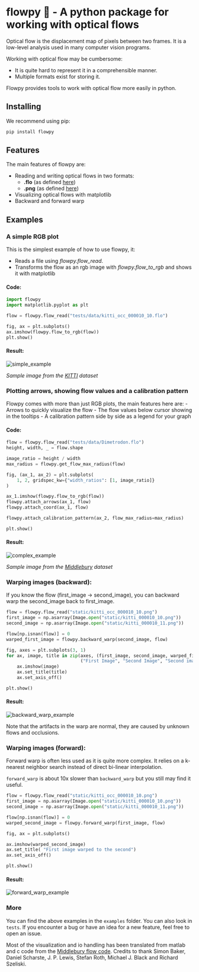# flowpy 💾 - A python package for working with optical flows

Optical flow is the displacement map of pixels between two frames. It is a low-level analysis used in many computer vision programs.

Working with optical flow may be cumbersome:
- It is quite hard to represent it in a comprehensible manner.
- Multiple formats exist for storing it.

Flowpy provides tools to work with optical flow more easily in python.

## Installing

We recommend using pip:
```bash
pip install flowpy
```

## Features

The main features of flowpy are:
- Reading and writing optical flows in two formats:
    - **.flo** (as defined [here](http://vision.middlebury.edu/flow/))
    - **.png** (as defined [here](http://www.cvlibs.net/datasets/kitti/eval_scene_flow.php?benchmark=flow))
- Visualizing optical flows with matplotlib
- Backward and forward warp

## Examples

### A simple RGB plot

This is the simplest example of how to use flowpy, it:
- Reads a file using *flowpy.flow_read*.
- Transforms the flow as an rgb image with *flowpy.flow_to_rgb* and shows it with matplotlib

#### Code:
```python
import flowpy
import matplotlib.pyplot as plt

flow = flowpy.flow_read("tests/data/kitti_occ_000010_10.flo")

fig, ax = plt.subplots()
ax.imshow(flowpy.flow_to_rgb(flow))
plt.show()
```

#### Result:
![simple_example]

*Sample image from the [KITTI](http://www.cvlibs.net/datasets/kitti/eval_scene_flow.php?benchmark=flow) dataset*

### Plotting arrows, showing flow values and a calibration pattern

Flowpy comes with more than just RGB plots, the main features here are:
    - Arrows to quickly visualize the flow
    - The flow values below cursor showing in the tooltips
    - A calibration pattern side by side as a legend for your graph

#### Code:
```python
flow = flowpy.flow_read("tests/data/Dimetrodon.flo")
height, width, _ = flow.shape

image_ratio = height / width
max_radius = flowpy.get_flow_max_radius(flow)

fig, (ax_1, ax_2) = plt.subplots(
    1, 2, gridspec_kw={"width_ratios": [1, image_ratio]}
)

ax_1.imshow(flowpy.flow_to_rgb(flow))
flowpy.attach_arrows(ax_1, flow)
flowpy.attach_coord(ax_1, flow)

flowpy.attach_calibration_pattern(ax_2, flow_max_radius=max_radius)

plt.show()
```

#### Result:
![complex_example]

*Sample image from the [Middlebury](http://vision.middlebury.edu/flow/data/) dataset*

### Warping images (backward):
If you know the flow (first_image -> second_image), you can backward warp the second_image back to first_image.

```python
flow = flowpy.flow_read("static/kitti_occ_000010_10.png")
first_image = np.asarray(Image.open("static/kitti_000010_10.png"))
second_image = np.asarray(Image.open("static/kitti_000010_11.png"))

flow[np.isnan(flow)] = 0
warped_first_image = flowpy.backward_warp(second_image, flow)

fig, axes = plt.subplots(3, 1)
for ax, image, title in zip(axes, (first_image, second_image, warped_first_image),
                            ("First Image", "Second Image", "Second image warped to first image")):
    ax.imshow(image)
    ax.set_title(title)
    ax.set_axis_off()

plt.show()
```

#### Result:
![backward_warp_example]

Note that the artifacts in the warp are normal, they are caused by unknown flows and occlusions.

### Warping images (forward):

Forward warp is often less used as it is quite more complex. It relies on a k-nearest neighbor search instead of direct bi-linear interpolation.

`forward_warp` is about 10x slower than `backward_warp` but you still may find it useful.

```python
flow = flowpy.flow_read("static/kitti_occ_000010_10.png")
first_image = np.asarray(Image.open("static/kitti_000010_10.png"))
second_image = np.asarray(Image.open("static/kitti_000010_11.png"))

flow[np.isnan(flow)] = 0
warped_second_image = flowpy.forward_warp(first_image, flow)

fig, ax = plt.subplots()

ax.imshow(warped_second_image)
ax.set_title( "First image warped to the second")
ax.set_axis_off()

plt.show()
```

#### Result:
![forward_warp_example]


### More

You can find the above examples in the `examples` folder. You can also look in `tests`.
If you encounter a bug or have an idea for a new feature, feel free to open an issue.

Most of the visualization and io handling has been translated from matlab and c code from the [Middlebury flow code](http://vision.middlebury.edu/flow/code/flow-code/).
Credits to thank Simon Baker, Daniel Scharste, J. P. Lewis, Stefan Roth, Michael J. Black and Richard Szeliski.

[simple_example]: https://raw.githubusercontent.com/mickaelseznec/flowpy/master/static/example_rgb.png "Displaying an optical flow as an RGB image"
[complex_example]: https://raw.githubusercontent.com/mickaelseznec/flowpy/master/static/example_arrows.png "Displaying an optical flow as an RGB image with arrows, tooltip and legend"
[backward_warp_example]: https://raw.githubusercontent.com/mickaelseznec/flowpy/master/static/example_backward_warp.png "An example of backward warp"
[forward_warp_example]: https://raw.githubusercontent.com/mickaelseznec/flowpy/master/static/example_forward_warp.png "An example of forward warp"
